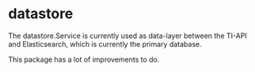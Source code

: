 # datastore

The datastore.Service is currently used as data-layer between the TI-API and Elasticsearch, which is currently the primary database. 

This package has a lot of improvements to do.
